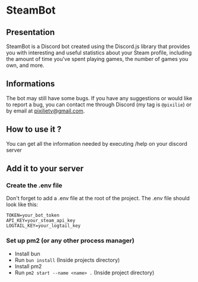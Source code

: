# SteamBot

## Presentation
SteamBot is a Discord bot created using the Discord.js library that provides you with interesting and useful statistics about your Steam profile, including the amount of time you've spent playing games, the number of games you own, and more.

## Informations
The bot may still have some bugs. If you have any suggestions or would like to report a bug, you can contact me through Discord (my tag is ``@pixilie``) or by email at pixilietv@gmail.com.  

## How to use it ?
You can get all the information needed by executing /help on your discord server

## Add it to your server
### Create the .env file
Don't forget to add a .env file at the root of the project.
The .env file should look like this:
```env
TOKEN=your_bot_token
API_KEY=your_steam_api_key
LOGTAIL_KEY=your_logtail_key
```

### Set up pm2 (or any other process manager)
- Install bun
- Run ``bun install`` (Inside projects directory)
- Install pm2
- Run ``pm2 start --name <name> .`` (Inside project directory)

